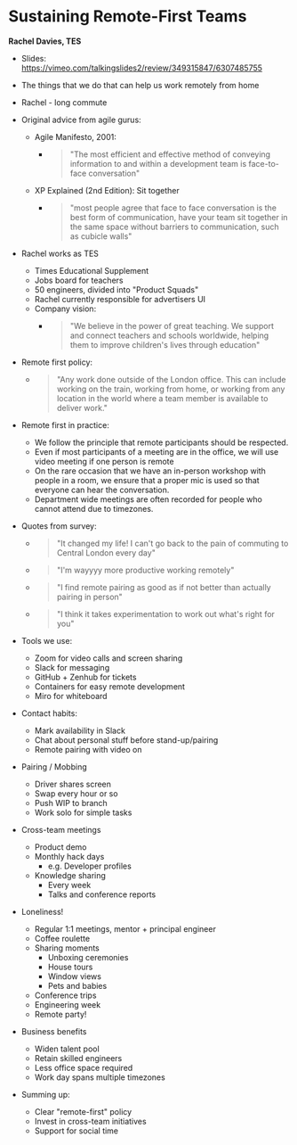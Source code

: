 # Sustaining Remote-First Teams

**Rachel Davies, TES**

- Slides: https://vimeo.com/talkingslides2/review/349315847/6307485755

- The things that we do that can help us work remotely from home
- Rachel - long commute
- Original advice from agile gurus:
  - Agile Manifesto, 2001:
    - > "The most efficient and effective method of conveying information to and within a
    development team is face-to-face conversation"
  - XP Explained (2nd Edition): Sit together
    - > "most people agree that face to face conversation is the best form of communication, have your team sit together in the same space without barriers to communication, such as cubicle walls"
- Rachel works as TES
  - Times Educational Supplement
  - Jobs board for teachers
  - 50 engineers, divided into "Product Squads"
  - Rachel currently responsible for advertisers UI
  - Company vision:
    - > "We believe in the power of great teaching. We support and connect teachers and schools worldwide, helping them to improve children's lives through education"
- Remote first policy:
  - > "Any work done outside of the London office. This can include working on the train, working from home, or working from any location in the world where a team member is available to deliver work."
- Remote first in practice:
  - We follow the principle that remote participants should be respected.
  - Even if most participants of a meeting are in the office, we will use video meeting if one person is remote
  - On the rare occasion that we have an in-person workshop with people in a room, we ensure that a proper mic is used so that everyone can hear the conversation.
  - Department wide meetings are often recorded for people who cannot attend due to timezones.
- Quotes from survey:
  - > "It changed my life! I can't go back to the pain of commuting to Central London every day"
  - > "I'm wayyyy more productive working remotely"
  - > "I find remote pairing as good as if not better than actually pairing in person"
  - > "I think it takes experimentation to work out what's right for you"
- Tools we use:
  - Zoom for video calls and screen sharing
  - Slack for messaging
  - GitHub + Zenhub for tickets
  - Containers for easy remote development
  - Miro for whiteboard
- Contact habits:
  - Mark availability in Slack
  - Chat about personal stuff before stand-up/pairing
  - Remote pairing with video on
- Pairing / Mobbing
  - Driver shares screen
  - Swap every hour or so
  - Push WIP to branch
  - Work solo for simple tasks
- Cross-team meetings
  - Product demo
  - Monthly hack days
    - e.g. Developer profiles
  - Knowledge sharing
    - Every week
    - Talks and conference reports
- Loneliness!
  - Regular 1:1 meetings, mentor + principal engineer
  - Coffee roulette
  - Sharing moments
    - Unboxing ceremonies
    - House tours
    - Window views
    - Pets and babies
  - Conference trips
  - Engineering week
  - Remote party!
- Business benefits
  - Widen talent pool
  - Retain skilled engineers
  - Less office space required
  - Work day spans multiple timezones
- Summing up:
  - Clear "remote-first" policy
  - Invest in cross-team initiatives
  - Support for social time
